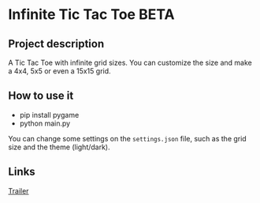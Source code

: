 # Infinite Tic Tac Toe BETA

## Project description
A Tic Tac Toe with infinite grid sizes. You can customize the size and make a 4x4, 5x5 or even a 15x15 grid.

## How to use it
- pip install pygame
- python main.py

You can change some settings on the `settings.json` file, such as the grid size and the theme (light/dark).

## Links
[Trailer](https://www.youtube.com/watch?v=OHPGrItp_6g)